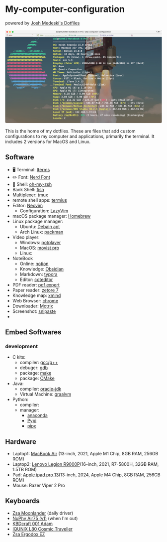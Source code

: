 # My-computer-configuration

powered by [Josh Medeski's Dotfiles](https://github.com/joshmedeski/dotfiles)

![screenshot](./image.png)

This is the home of my dotfiles. These are files that add custom configurations to my computer and applications, primarily the terminal. It includes 2 versions for MacOS and Linux.


## Software

- 🖥️ Terminal: [Iterms](https://iterm2.com/)
- ✏️ Font: [Nerd Font](https://github.com/ryanoasis/nerd-fonts)
- 🥥 Shell: [oh-my-zsh](https://github.com/ohmyzsh/ohmyzsh)
- Bank Shell: [fish](https://fishshell.com)
- Multiplexer: [tmux](https://github.com/tmux/tmux/wiki)
- remote shell apps: [termius](https://termius.com/)
- Editor: [Neovim](https://neovim.io)
    - Configuration: [LazyVim](https://www.lazyvim.org/)
- macOS package manager: [Homebrew](https://brew.sh)
- Linux package manager:
    - Ubuntu: [Debain apt](https://github.com/Debian/apt)
    - Arch Linux: [packman]()
- Video player:
    - Windows: [potplayer](https://potplayer.daum.net/)
    - MacOS: [movist pro](https://movistprime.com/)
    - Linux: 
- NoteBook
    - Online: [notion](https://www.notion.so/)
    - Knowledge: [Obsidian](https://obsidian.md/)
    - Markdown: [typora](https://typora.io/)
    - Editor: [coteditor](https://coteditor.com/)
- PDF reader: [pdf expert](https://pdfexpert.com/)
- Paper reader: [zetore 7](https://www.zotero.org/)
- Knowledge map: [xmind](https://xmind.app/)
- Web Browser: [chrome](https://www.google.com/intl/en_us/chrome/)
- Downloader: [Motrix](https://motrix.app/download)
- Screenshot: [snipaste](https://www.snipaste.com/)
- 

## Embed Softwares
### development
- C kits:
  - compiler: [gcc/g++](https://gcc.gnu.org/)
  - debuger: [gdb](https://www.gnu.org/savannah-checkouts/gnu/gdb/index.html)
  - package: [make](https://www.gnu.org/software/make/)
  - package: [CMake](https://cmake.org/)
- Java:
  - compiler: [oracle-jdk](oracle.com/java/technologies/downloads/)
  - Virtual Machine: [graalvm](https://www.graalvm.org/downloads/)
- Python: 
  - compiler: [](https://www.python.org/)
  - manager: 
    - [anaconda](https://www.anaconda.com/)
    - [Pypi](https://pypi.org/)
    - [pipx](https://pipx.pypa.io/stable/)



## Hardware

- Laptop1: [MacBook Air](https://www.apple.com/macbook-air/) (13-inch, 2021, Apple M1 Chip, 8GB RAM, 256GB ROM)
- Laptop2: [Lenovo Legion R9000P](https://www.lenovo.com/us/en/legion/)(16-inch, 2021, R7-5800H, 32GB RAM, 1.5TB ROM)
- Pad: [Apple ipad pro 13](https://www.apple.com/ipad-pro/)(13-inch, 2024, Apple M4 Chip, 8GB RAM, 256GB ROM)
- Mouse: Razer Viper 2 Pro

## Keyboards

- [Zsa Moonlander](https://www.zsa.io/moonlander/) (daily driver)
- [NuPhy Air75 (v1)](https://nuphy.com/products/air75-v2) (when I'm out)
- [KBDcraft 001 Adam](https://kbdcraft.store/products/adam)
- [IQUNIX L80 Cosmic Traveller](https://iqunix.store/collections/80-series/products/iqunix-l80-cosmic-traveller)
- [Zsa Ergodox EZ](https://ergodox-ez.com)
